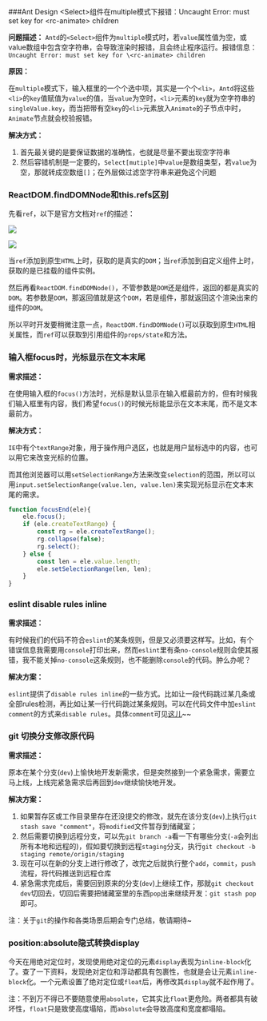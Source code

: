 

###Ant Design \<Select>组件在multiple模式下报错：Uncaught Error: must set key for \<rc-animate> children

**问题描述：**
`Antd`的`<Select>`组件为`multiple`模式时，若`value`属性值为空，或value数组中包含空字符串，会导致渲染时报错，且会终止程序运行。报错信息：`Uncaught Error: must set key for \<rc-animate> children`

**原因：**

在`multiple`模式下，输入框里的一个个选中项，其实是一个个`<li>`，`Antd`将这些`<li>`的`key`值赋值为`value`的值，当`value`为空时，`<li>`元素的`key`就为空字符串的`singleValue.key`，而当把带有空`key`的`<li>`元素放入`Animate`的子节点中时，`Animate`节点就会校验报错。

**解决方式：**

1. 首先最关键的是要保证数据的准确性，也就是尽量不要出现空字符串
2. 然后容错机制是一定要的，`Select[mutiple]`中`value`是数组类型，若`value`为空，那就转成空数组`[]`；在外层做过滤空字符串来避免这个问题





### ReactDOM.findDOMNode和this.refs区别

先看`ref`，以下是官方文档对`ref`的描述：

![](http://ow7p6xhhi.bkt.clouddn.com/11-27-1.jpg)

![](http://ow7p6xhhi.bkt.clouddn.com/11-27-2.jpg)

当`ref`添加到原生`HTML`上时，获取的是真实的`DOM`；当`ref`添加到自定义组件上时，获取的是已挂载的组件实例。

然后再看`ReactDOM.findDOMNode()`，不管参数是`DOM`还是组件，返回的都是真实的`DOM`。若参数是`DOM`，那返回值就是这个`DOM`，若是组件，那就返回这个渲染出来的组件的`DOM`。

所以平时开发要稍微注意一点，`ReactDOM.findDOMNode()`可以获取到原生`HTML`相关属性，而`ref`可以获取到引用组件的`props/state`和方法。



### 输入框focus时，光标显示在文本末尾

**需求描述：**

在使用输入框的`focus()`方法时，光标是默认显示在输入框最前方的，但有时候我们输入框里有内容，我们希望`focus()`的时候光标能显示在文本末尾，而不是文本最前方。

**解决方式：**

`IE`中有个`textRange`对象，用于操作用户选区，也就是用户鼠标选中的内容，也可以用它来改变光标的位置。

而其他浏览器可以用`setSelectionRange`方法来改变`selection`的范围，所以可以用`input.setSelectionRange(value.len, value.len)`来实现光标显示在文本末尾的需求。

```javascript
function focusEnd(ele){
    ele.focus();
    if (ele.createTextRange) {
        const rg = ele.createTextRange();
        rg.collapse(false);
        rg.select();
    } else {
        const len = ele.value.length;
        ele.setSelectionRange(len, len);
    }
}
```



### eslint disable rules inline

**需求描述：**

有时候我们的代码不符合`eslint`的某条规则，但是又必须要这样写。比如，有个错误信息我需要用`console`打印出来，然而`eslint`里有条`no-console`规则会使其报错，我不能关掉`no-console`这条规则，也不能删除`console`的代码。肿么办呢？

**解决方案：**

`eslint`提供了`disable rules inline`的一些方式。比如让一段代码跳过某几条或全部rules检测，再比如让某一行代码跳过某条规则。可以在代码文件中加`eslint comment`的方式来`disable rules`。具体`comment`可见[这儿](https://eslint.org/docs/user-guide/migrating-from-jscs#disabling-rules-inline)~~



### git 切换分支修改原代码

**需求描述：**

原本在某个分支(`dev`)上愉快地开发新需求，但是突然接到一个紧急需求，需要立马上线，上线完紧急需求后再回到`dev`继续愉快地开发。

**解决方案：**

1. 如果暂存区或工作目录里存在还没提交的修改，就先在该分支(`dev`)上执行`git stash save "comment"`，将`modified`文件暂存到储藏室；
2. 然后需要切换到远程分支，可以先`git branch -a`看一下有哪些分支(`-a`会列出所有本地和远程的)，假如要切换到远程`staging`分支，执行`git checkout -b staging remote/origin/staging`
3. 现在可以在新的分支上进行修改了，改完之后就执行整个`add`，`commit`，`push`流程，将代码推送到远程仓库
4. 紧急需求完成后，需要回到原来的分支(`dev`)上继续工作，那就`git checkout dev`切回去，切回后需要把储藏室里的东西`pop`出来继续开发：`git stash pop`即可。

注：关于`git`的操作和各类场景后期会专门总结，敬请期待~



### position:absolute隐式转换display

今天在用绝对定位时，发现使用绝对定位的元素`display`表现为`inline-block`化了。查了一下资料，发现绝对定位和浮动都具有包裹性，也就是会让元素`inline-block`化。一个元素设置了绝对定位或`float`后，再修改其`display`就不起作用了。

注：不到万不得已不要随意使用`absolute`，它其实比`float`更危险。两者都具有破坏性，`float`只是致使高度塌陷，而`absolute`会导致高度和宽度都塌陷。


